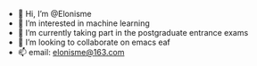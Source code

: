 - 👋 Hi, I’m @Elonisme
- 👀 I’m interested in machine learning
- 🌱 I’m currently taking part in the postgraduate entrance exams
- 💞️ I’m looking to collaborate on emacs eaf
- 📫 email: elonisme@163.com

<!---
Elonisme/Elonisme is a ✨ special ✨ repository because its `README.md` (this file) appears on your GitHub profile.
You can click the Preview link to take a look at your changes.
--->
